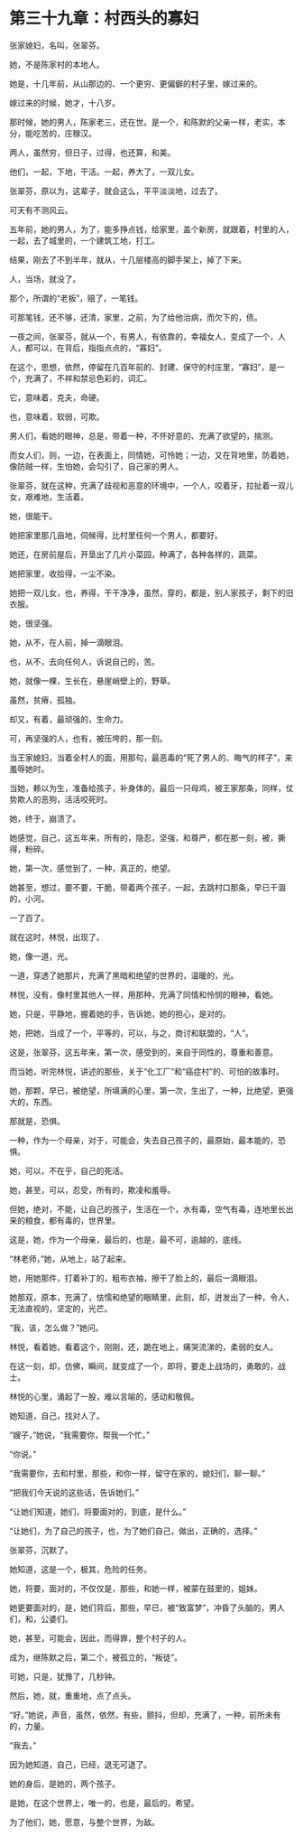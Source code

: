 # 第三十九章：村西头的寡妇

张家媳妇，名叫，张翠芬。

她，不是陈家村的本地人。

她是，十几年前，从山那边的、一个更穷、更偏僻的村子里，嫁过来的。

嫁过来的时候，她才，十八岁。

那时候，她的男人，陈家老三，还在世。是一个，和陈默的父亲一样，老实，本分，能吃苦的，庄稼汉。

两人，虽然穷，但日子，过得，也还算，和美。

他们，一起，下地，干活。一起，养大了，一双儿女。

张翠芬，原以为，这辈子，就会这么，平平淡淡地，过去了。

可天有不测风云。

五年前，她的男人，为了，能多挣点钱，给家里，盖个新房，就跟着，村里的人，一起，去了城里的，一个建筑工地，打工。

结果，刚去了不到半年，就从，十几层楼高的脚手架上，掉了下来。

人，当场，就没了。

那个，所谓的“老板”，赔了，一笔钱。

可那笔钱，还不够，还清，家里，之前，为了给他治病，而欠下的，债。

一夜之间，张翠芬，就从一个，有男人，有依靠的，幸福女人，变成了一个，人人，都可以，在背后，指指点点的，“寡妇”。

在这个，思想，依然，停留在几百年前的、封建、保守的村庄里，“寡妇”，是一个，充满了，不祥和禁忌色彩的，词汇。

它，意味着，克夫，命硬。

也，意味着，软弱，可欺。

男人们，看她的眼神，总是，带着一种，不怀好意的、充满了欲望的，揣测。

而女人们，则，一边，在表面上，同情她，可怜她；一边，又在背地里，防着她，像防贼一样，生怕她，会勾引了，自己家的男人。

张翠芬，就在这种，充满了歧视和恶意的环境中，一个人，咬着牙，拉扯着一双儿女，艰难地，生活着。

她，很能干。

她把家里那几亩地，伺候得，比村里任何一个男人，都要好。

她还，在房前屋后，开垦出了几片小菜园，种满了，各种各样的，蔬菜。

她把家里，收拾得，一尘不染。

她把一双儿女，也，养得，干干净净，虽然，穿的，都是，别人家孩子，剩下的旧衣服。

她，很坚强。

她，从不，在人前，掉一滴眼泪。

也，从不，去向任何人，诉说自己的，苦。

她，就像一棵，生长在，悬崖峭壁上的，野草。

虽然，贫瘠，孤独。

却又，有着，最顽强的，生命力。

可，再坚强的人，也有，被压垮的，那一刻。

当王家媳妇，当着全村人的面，用那句，最恶毒的“死了男人的、晦气的样子”，来羞辱她时。

当她，赖以为生，准备给孩子，补身体的，最后一只母鸡，被王家那条，同样，仗势欺人的恶狗，活活咬死时。

她，终于，崩溃了。

她感觉，自己，这五年来，所有的，隐忍，坚强，和尊严，都在那一刻，被，撕得，粉碎。

她，第一次，感觉到了，一种，真正的，绝望。

她甚至，想过，要不要，干脆，带着两个孩子，一起，去跳村口那条，早已干涸的，小河。

一了百了。

就在这时，林悦，出现了。

她，像一道，光。

一道，穿透了她那片，充满了黑暗和绝望的世界的，温暖的，光。

林悦，没有，像村里其他人一样，用那种，充满了同情和怜悯的眼神，看她。

她，只是，平静地，握着她的手，告诉她，她的担心，是对的。

她，把她，当成了一个，平等的，可以，与之，商讨和联盟的，“人”。

这是，张翠芬，这五年来，第一次，感受到的，来自于同性的，尊重和善意。

而当她，听完林悦，讲述的那些，关于“化工厂”和“癌症村”的、可怕的故事时。

她，那颗，早已，被绝望，所填满的心里，第一次，生出了，一种，比绝望，更强大的，东西。

那就是，恐惧。

一种，作为一个母亲，对于，可能会，失去自己孩子的，最原始，最本能的，恐惧。

她，可以，不在乎，自己的死活。

她，甚至，可以，忍受，所有的，欺凌和羞辱。

但她，绝对，不能，让自己的孩子，生活在一个，水有毒，空气有毒，连地里长出来的粮食，都有毒的，世界里。

这是，她，作为一个母亲，最后的，也是，最不可，逾越的，底线。

“林老师，”她，从地上，站了起来。

她，用她那件，打着补丁的，粗布衣袖，擦干了脸上的，最后一滴眼泪。

她那双，原本，充满了，怯懦和绝望的眼睛里，此刻，却，迸发出了一种，令人，无法直视的，坚定的，光芒。

“我，该，怎么做？”她问。

林悦，看着她，看着这个，刚刚，还，跪在地上，痛哭流涕的，柔弱的女人。

在这一刻，却，仿佛，瞬间，就变成了一个，即将，要走上战场的，勇敢的，战士。

林悦的心里，涌起了一股，难以言喻的，感动和敬佩。

她知道，自己，找对人了。

“嫂子，”她说，“我需要你，帮我一个忙。”

“你说。”

“我需要你，去和村里，那些，和你一样，留守在家的，媳妇们，聊一聊。”

“把我们今天说的这些话，告诉她们。”

“让她们知道，她们，将要面对的，到底，是什么。”

“让她们，为了自己的孩子，也，为了她们自己，做出，正确的，选择。”

张翠芬，沉默了。

她知道，这是一个，极其，危险的任务。

她，将要，面对的，不仅仅是，那些，和她一样，被蒙在鼓里的，姐妹。

她更要面对的，是，她们背后，那些，早已，被“致富梦”，冲昏了头脑的，男人们，和，公婆们。

她，甚至，可能会，因此，而得罪，整个村子的人。

成为，继陈默之后，第二个，被孤立的，“叛徒”。

可她，只是，犹豫了，几秒钟。

然后，她，就，重重地，点了点头。

“好。”她说，声音，虽然，依然，有些，颤抖，但却，充满了，一种，前所未有的，力量。

“我去。”

因为她知道，自己，已经，退无可退了。

她的身后，是她的，两个孩子。

是她，在这个世界上，唯一的，也是，最后的，希望。

为了他们，她，愿意，与整个世界，为敌。